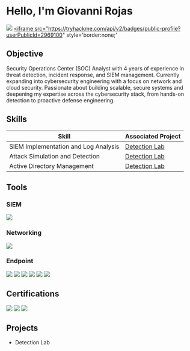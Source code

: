 # Hello, I'm Giovanni Rojas
<a href="https://www.linkedin.com/in/giovannirojas1/"><img src="https://img.shields.io/badge/-LinkedIn-0072b1?&style=for-the-badge&logo=linkedin&logoColor=white" /></a>
<a href="https://tryhackme.com/api/v2/badges/public-profile?userPublicId=2969100"><iframe src="https://tryhackme.com/api/v2/badges/public-profile?userPublicId=2969100" style='border:none;' </iframe></a>

## Objective

Security Operations Center (SOC) Analyst with 4 years of experience in threat detection, incident response, and SIEM management. Currently expanding into cybersecurity engineering with a focus on network and cloud security. Passionate about building scalable, secure systems and deepening my expertise across the cybersecurity stack, from hands-on detection to proactive defense engineering.

## Skills

| Skill                                         | Associated Project         |
|-----------------------------------------------|----------------------------|
| SIEM Implementation and Log Analysis          | <a href="https://github.com/Giorojas11/Detection-Lab">Detection Lab</a>|
| Attack Simulation and Detection               | <a href="https://github.com/Giorojas11/Detection-Lab">Detection Lab</a>|
| Active Directory Management                   | <a href="https://github.com/Giorojas11/Detection-Lab">Detection Lab</a>|

## Tools

### SIEM
<div>
    <img src="https://img.shields.io/badge/-Splunk-000000?&style=for-the-badge&logo=Splunk&logoColor=white" />
</div>

### Networking
<div>
    <img src="https://img.shields.io/badge/-Wireshark-1679A7?&style=for-the-badge&logo=Wireshark&logoColor=white" />
</div>

### Endpoint
<div>
  <img src="https://img.shields.io/badge/-Atomic%20Red%20Team-8A6EAF?&style=for-the-badge&logo=atomic-red-team&logoColor=white" />
  <img src="https://img.shields.io/badge/-Sysmon-007ACC?&style=for-the-badge&logo=Windows&logoColor=white" />
  <img src="https://img.shields.io/badge/-Active%20Directory-0072C6?&style=for-the-badge&logo=Active%20Directory&logoColor=white" />
  <img src="https://img.shields.io/badge/-Linux-FCC624?&style=for-the-badge&logo=Linux&logoColor=black" />
  <img src="https://img.shields.io/badge/-Kali%20Linux-557C94?&style=for-the-badge&logo=Kali%20Linux&logoColor=white" />
  <img src="https://img.shields.io/badge/-Windows%20Server-0078D6?&style=for-the-badge&logo=Windows%20Server&logoColor=white" />
</div>

## Certifications
<div>
<img src="https://img.shields.io/badge/-Security%2B-FF0000?&style=for-the-badge&logo=CompTIA&logoColor=white" />
<img src="https://img.shields.io/badge/-Network%2B-007ACC?&style=for-the-badge&logo=CompTIA&logoColor=white" />
<img src="https://img.shields.io/badge/-A%2B-4D4D4D?&style=for-the-badge&logo=CompTIA&logoColor=white" />
</div>

## Projects
- Detection Lab
